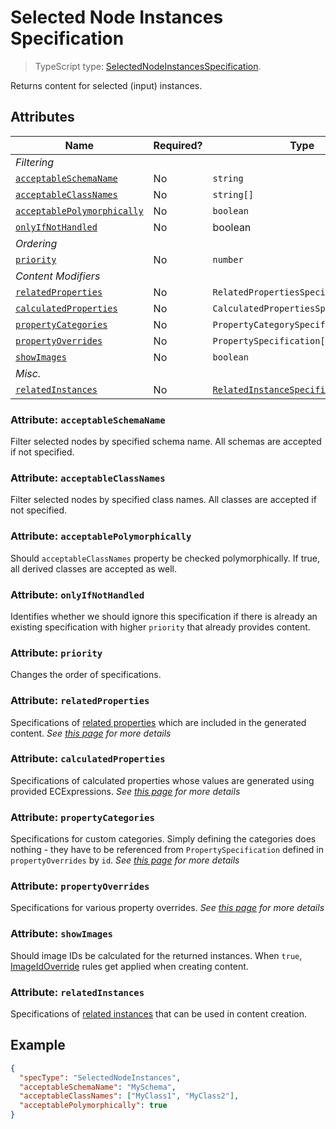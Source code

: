 # Selected Node Instances Specification

> TypeScript type: [SelectedNodeInstancesSpecification]($presentation-common).

Returns content for selected (input) instances.

## Attributes

| Name                                                                | Required? | Type                                                                                | Default |
| ------------------------------------------------------------------- | --------- | ----------------------------------------------------------------------------------- | ------- |
| *Filtering*                                                         |
| [`acceptableSchemaName`](#attribute-acceptableschemaname)           | No        | `string`                                                                            | `""`    |
| [`acceptableClassNames`](#attribute-acceptableclassnames)           | No        | `string[]`                                                                          | `[]`    |
| [`acceptablePolymorphically`](#attribute-acceptablepolymorphically) | No        | `boolean`                                                                           | `false` |
| [`onlyIfNotHandled`](#attribute-onlyifnothandled)                   | No        | boolean                                                                             | `false` |
| *Ordering*                                                          |
| [`priority`](#attribute-priority)                                   | No        | `number`                                                                            | `1000`  |
| *Content Modifiers*                                                 |
| [`relatedProperties`](#attribute-relatedproperties)                 | No        | `RelatedPropertiesSpecification[]`                                                  | `[]`    |
| [`calculatedProperties`](#attribute-calculatedproperties)           | No        | `CalculatedPropertiesSpecification[]`                                               | `[]`    |
| [`propertyCategories`](#attribute-propertycategories)               | No        | `PropertyCategorySpecification[]`                                                   | `[]`    |
| [`propertyOverrides`](#attribute-propertyoverrides)                 | No        | `PropertySpecification[]`                                                           | `[]`    |
| [`showImages`](#attribute-showimages)                               | No        | `boolean`                                                                           | `false` |
| *Misc.*                                                             |
| [`relatedInstances`](#attribute-relatedinstances)                   | No        | [`RelatedInstanceSpecification[]`](../Common-Rules/RelatedInstanceSpecification.md) | `[]`    |

### Attribute: `acceptableSchemaName`

Filter selected nodes by specified schema name. All schemas are accepted if not specified.

### Attribute: `acceptableClassNames`

Filter selected nodes by specified class names. All classes are accepted if not specified.

### Attribute: `acceptablePolymorphically`

Should `acceptableClassNames` property be checked polymorphically. If true, all derived classes are accepted as well.

### Attribute: `onlyIfNotHandled`

Identifies whether we should ignore this specification if there is already an existing specification with higher `priority` that already provides content.

### Attribute: `priority`

Changes the order of specifications.

### Attribute: `relatedProperties`

Specifications of [related properties](./Terminology.md#related-properties) which are included in the generated content. *See [this page](./RelatedPropertiesSpecification.md) for more details*

### Attribute: `calculatedProperties`

Specifications of calculated properties whose values are generated using provided ECExpressions. *See [this page](./CalculatedPropertiesSpecification.md) for more details*

### Attribute: `propertyCategories`

Specifications for custom categories. Simply defining the categories does nothing - they have to be referenced from `PropertySpecification` defined in `propertyOverrides` by `id`. *See [this page](./PropertyCategorySpecification.md) for more details*

### Attribute: `propertyOverrides`

Specifications for various property overrides. *See [this page](./PropertySpecification.md) for more details*

### Attribute: `showImages`

Should image IDs be calculated for the returned instances. When `true`, [ImageIdOverride](../customization/ImageIdOverride.md) rules get applied when creating content.

### Attribute: `relatedInstances`

Specifications of [related instances](../Common-Rules/RelatedInstanceSpecification.md) that can be used in content creation.

## Example

```JSON
{
  "specType": "SelectedNodeInstances",
  "acceptableSchemaName": "MySchema",
  "acceptableClassNames": ["MyClass1", "MyClass2"],
  "acceptablePolymorphically": true
}
```
